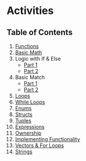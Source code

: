 # Activities

## Table of Contents

1. [Functions](./src/bin/functions.rs)
2. [Basic Math](./src/bin/basic_math.rs)
3. Logic with If & Else
   - [Part 1](./src/bin/logic_if_else_1.rs)
   - [Part 2](./src/bin/logic_if_else_2.rs)
4. Basic Match
   - [Part 1](./src/bin/basic_match_1.rs)
   - [Part 2](./src/bin/basic_match_2.rs)
5. [Loops](./src/bin/loops.rs)
6. [While Loops](./src/bin/while_loops.rs)
7. [Enums](./src/bin/enums.rs)
8. [Structs](./src/bin/structs.rs)
9. [Tuples](./src/bin/tuples.rs)
10. [Expressions](./src/bin/expressions.rs)
11. [Ownership](./src/bin/ownership.rs)
12. [Implementing Functionality](./src/bin/implementing_functionality.rs)
13. [Vectors & For Loops](./src/bin/vectors.rs)
14. [Strings](./src/bin/strings.rs)
